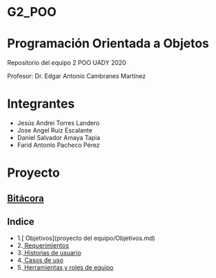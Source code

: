 # G2_POO
# Programación Orientada a Objetos

Repositorio del equipo 2 POO UADY 2020

Profesor: Dr. Edgar Antonio Cambranes Martínez

# Integrantes
* Jesús Andrei Torres Landero
* Jose Angel Ruiz Escalante
* Daniel Salvador Amaya Tapia
* Farid Antonio Pacheco Pérez

# Proyecto
## [ Bitácora](https://github.com/AndreiTorres/G2_POO/blob/main/Proyecto%20del%20equipo/Bitacora.txt)
## Indice
* 1.[ Objetivos](proyecto del equipo/Objetivos.md)
* 2.[ Requerimientos](https://github.com/AndreiTorres/G2_POO/blob/main/Proyecto%20del%20equipo/Requerimientos.md)
* 3.[ Historias de usuario](https://github.com/AndreiTorres/G2_POO/blob/main/Proyecto%20del%20equipo/Historia%20de%20usuario.md)
* 4.[ Casos de uso](https://github.com/AndreiTorres/G2_POO/blob/main/Proyecto%20del%20equipo/Casos%20de%20uso.md)
* 5.[ Herramientas y roles de equipo](https://github.com/AndreiTorres/G2_POO/blob/main/Proyecto%20del%20equipo/Roles_de_Equipo.md)
